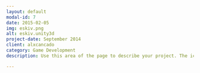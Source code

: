 ```yaml
---
layout: default
modal-id: 7
date: 2015-02-05
img: eskiv.png
alt: eskiv.unity3d
project-date: September 2014
client: alxcancado
category: Game Development
description: Use this area of the page to describe your project. The icon above is part of a free icon set by <a href="https://sellfy.com/p/8Q9P/jV3VZ/">Flat Icons</a>. On their website, you can download their free set with 16 icons, or you can purchase the entire set with 146 icons for only $12!

---
```


